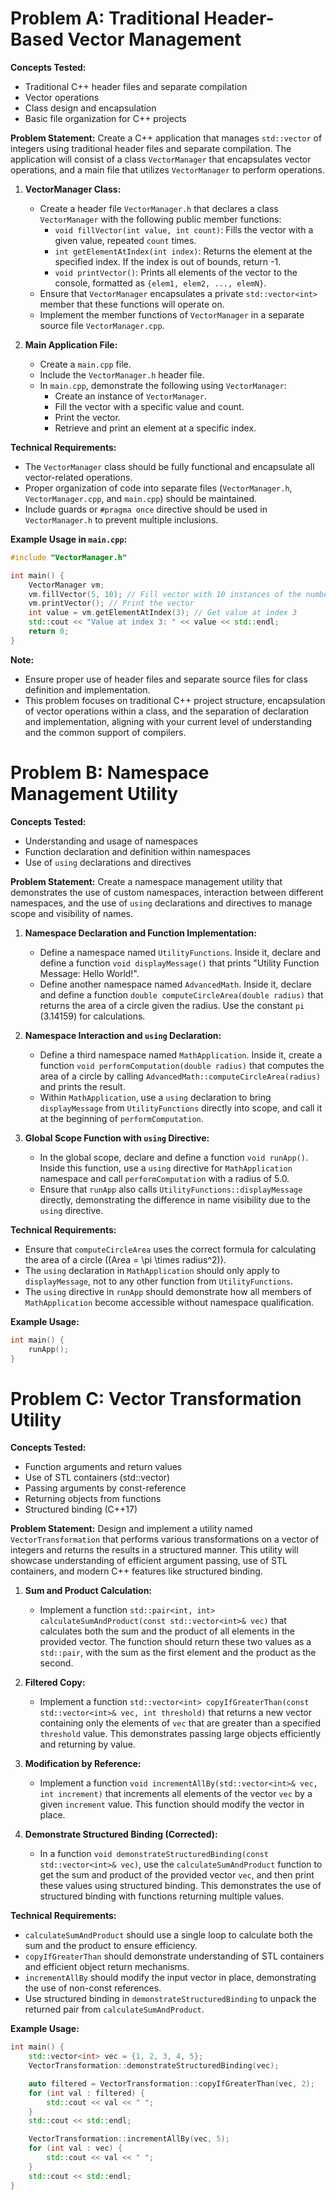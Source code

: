 # Problem A: Traditional Header-Based Vector Management

**Concepts Tested:**
- Traditional C++ header files and separate compilation
- Vector operations
- Class design and encapsulation
- Basic file organization for C++ projects

**Problem Statement:**
Create a C++ application that manages `std::vector` of integers using traditional header files and separate compilation. The application will consist of a class `VectorManager` that encapsulates vector operations, and a main file that utilizes `VectorManager` to perform operations.

1. **VectorManager Class:**
   - Create a header file `VectorManager.h` that declares a class `VectorManager` with the following public member functions:
     - `void fillVector(int value, int count)`: Fills the vector with a given value, repeated `count` times.
     - `int getElementAtIndex(int index)`: Returns the element at the specified index. If the index is out of bounds, return -1.
     - `void printVector()`: Prints all elements of the vector to the console, formatted as `{elem1, elem2, ..., elemN}`.
   - Ensure that `VectorManager` encapsulates a private `std::vector<int>` member that these functions will operate on.
   - Implement the member functions of `VectorManager` in a separate source file `VectorManager.cpp`.

2. **Main Application File:**
   - Create a `main.cpp` file.
   - Include the `VectorManager.h` header file.
   - In `main.cpp`, demonstrate the following using `VectorManager`:
     - Create an instance of `VectorManager`.
     - Fill the vector with a specific value and count.
     - Print the vector.
     - Retrieve and print an element at a specific index.

**Technical Requirements:**
- The `VectorManager` class should be fully functional and encapsulate all vector-related operations.
- Proper organization of code into separate files (`VectorManager.h`, `VectorManager.cpp`, and `main.cpp`) should be maintained.
- Include guards or `#pragma once` directive should be used in `VectorManager.h` to prevent multiple inclusions.

**Example Usage in `main.cpp`:**
```cpp
#include "VectorManager.h"

int main() {
    VectorManager vm;
    vm.fillVector(5, 10); // Fill vector with 10 instances of the number 5
    vm.printVector(); // Print the vector
    int value = vm.getElementAtIndex(3); // Get value at index 3
    std::cout << "Value at index 3: " << value << std::endl;
    return 0;
}
```

**Note:**
- Ensure proper use of header files and separate source files for class definition and implementation.
- This problem focuses on traditional C++ project structure, encapsulation of vector operations within a class, and the separation of declaration and implementation, aligning with your current level of understanding and the common support of compilers.

# Problem B: Namespace Management Utility

**Concepts Tested:**
- Understanding and usage of namespaces
- Function declaration and definition within namespaces
- Use of `using` declarations and directives

**Problem Statement:**
Create a namespace management utility that demonstrates the use of custom namespaces, interaction between different namespaces, and the use of `using` declarations and directives to manage scope and visibility of names. 

1. **Namespace Declaration and Function Implementation:**
   - Define a namespace named `UtilityFunctions`. Inside it, declare and define a function `void displayMessage()` that prints "Utility Function Message: Hello World!".
   - Define another namespace named `AdvancedMath`. Inside it, declare and define a function `double computeCircleArea(double radius)` that returns the area of a circle given the radius. Use the constant `pi` (3.14159) for calculations.

2. **Namespace Interaction and `using` Declaration:**
   - Define a third namespace named `MathApplication`. Inside it, create a function `void performComputation(double radius)` that computes the area of a circle by calling `AdvancedMath::computeCircleArea(radius)` and prints the result. 
   - Within `MathApplication`, use a `using` declaration to bring `displayMessage` from `UtilityFunctions` directly into scope, and call it at the beginning of `performComputation`.

3. **Global Scope Function with `using` Directive:**
   - In the global scope, declare and define a function `void runApp()`. Inside this function, use a `using` directive for `MathApplication` namespace and call `performComputation` with a radius of 5.0.
   - Ensure that `runApp` also calls `UtilityFunctions::displayMessage` directly, demonstrating the difference in name visibility due to the `using` directive.

**Technical Requirements:**
- Ensure that `computeCircleArea` uses the correct formula for calculating the area of a circle (\(Area = \pi \times radius^2\)).
- The `using` declaration in `MathApplication` should only apply to `displayMessage`, not to any other function from `UtilityFunctions`.
- The `using` directive in `runApp` should demonstrate how all members of `MathApplication` become accessible without namespace qualification.

**Example Usage:**
```cpp
int main() {
    runApp();
}
```

# Problem C: Vector Transformation Utility

**Concepts Tested:**
- Function arguments and return values
- Use of STL containers (std::vector)
- Passing arguments by const-reference
- Returning objects from functions
- Structured binding (C++17)

**Problem Statement:**
Design and implement a utility named `VectorTransformation` that performs various transformations on a vector of integers and returns the results in a structured manner. This utility will showcase understanding of efficient argument passing, use of STL containers, and modern C++ features like structured binding.

1. **Sum and Product Calculation:**
   - Implement a function `std::pair<int, int> calculateSumAndProduct(const std::vector<int>& vec)` that calculates both the sum and the product of all elements in the provided vector. The function should return these two values as a `std::pair`, with the sum as the first element and the product as the second.

2. **Filtered Copy:**
   - Implement a function `std::vector<int> copyIfGreaterThan(const std::vector<int>& vec, int threshold)` that returns a new vector containing only the elements of `vec` that are greater than a specified `threshold` value. This demonstrates passing large objects efficiently and returning by value.

3. **Modification by Reference:**
   - Implement a function `void incrementAllBy(std::vector<int>& vec, int increment)` that increments all elements of the vector `vec` by a given `increment` value. This function should modify the vector in place.

4. **Demonstrate Structured Binding (Corrected):**
   - In a function `void demonstrateStructuredBinding(const std::vector<int>& vec)`, use the `calculateSumAndProduct` function to get the sum and product of the provided vector `vec`, and then print these values using structured binding. This demonstrates the use of structured binding with functions returning multiple values.

**Technical Requirements:**
- `calculateSumAndProduct` should use a single loop to calculate both the sum and the product to ensure efficiency.
- `copyIfGreaterThan` should demonstrate understanding of STL containers and efficient object return mechanisms.
- `incrementAllBy` should modify the input vector in place, demonstrating the use of non-const references.
- Use structured binding in `demonstrateStructuredBinding` to unpack the returned pair from `calculateSumAndProduct`.

**Example Usage:**
```cpp
int main() {
    std::vector<int> vec = {1, 2, 3, 4, 5};
    VectorTransformation::demonstrateStructuredBinding(vec);

    auto filtered = VectorTransformation::copyIfGreaterThan(vec, 2);
    for (int val : filtered) {
        std::cout << val << " ";
    }
    std::cout << std::endl;

    VectorTransformation::incrementAllBy(vec, 5);
    for (int val : vec) {
        std::cout << val << " ";
    }
    std::cout << std::endl;
}
```
